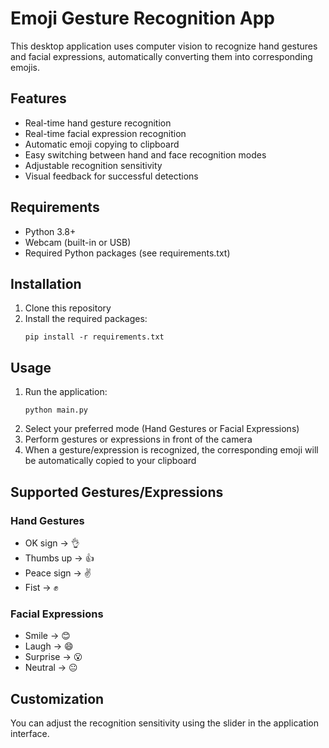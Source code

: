 # Emoji Gesture Recognition App

This desktop application uses computer vision to recognize hand gestures and facial expressions, automatically converting them into corresponding emojis.

## Features

- Real-time hand gesture recognition
- Real-time facial expression recognition
- Automatic emoji copying to clipboard
- Easy switching between hand and face recognition modes
- Adjustable recognition sensitivity
- Visual feedback for successful detections

## Requirements

- Python 3.8+
- Webcam (built-in or USB)
- Required Python packages (see requirements.txt)

## Installation

1. Clone this repository
2. Install the required packages:
   ```
   pip install -r requirements.txt
   ```

## Usage

1. Run the application:
   ```
   python main.py
   ```
2. Select your preferred mode (Hand Gestures or Facial Expressions)
3. Perform gestures or expressions in front of the camera
4. When a gesture/expression is recognized, the corresponding emoji will be automatically copied to your clipboard

## Supported Gestures/Expressions

### Hand Gestures
- OK sign → 👌
- Thumbs up → 👍
- Peace sign → ✌️
- Fist → ✊

### Facial Expressions
- Smile → 😊
- Laugh → 😄
- Surprise → 😮
- Neutral → 😐

## Customization

You can adjust the recognition sensitivity using the slider in the application interface.
